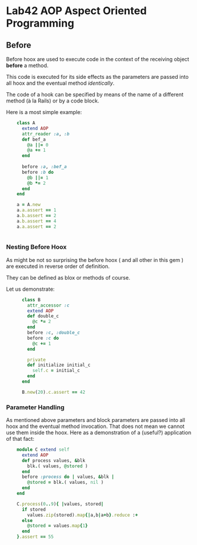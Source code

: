 # Lab42 AOP Aspect Oriented Programming

## Before

Before hoox are used to execute code in the context of the receiving object **before** a method.

This code is executed for its side effects as the parameters are passed into all hoox and the 
eventual method _identically_.

The code of a hook can be specified by means of the name of a different method (à la Rails) or
by a code block.

Here is a most simple example:

```ruby
    class A
      extend AOP
      attr_reader :a, :b
      def bef_a
        @a ||= 0
        @a += 1
      end
      
      before :a, :bef_a
      before :b do
        @b ||= 1
        @b *= 2
      end
    end

    a = A.new
    a.a.assert == 1
    a.b.assert == 2
    a.b.assert == 4
    a.a.assert == 2
      
```

### Nesting Before Hoox

As might be not so surprising the before hoox ( and all other in this gem ) are executed in reverse order of definition.

They can be defined as blox or methods of course.

Let us demonstrate:

```ruby
      class B
        attr_accessor :c
        extend AOP
        def double_c
          @c *= 2
        end
        before :c, :double_c
        before :c do
          @c += 1
        end

        private
        def initialize initial_c
          self.c = initial_c
        end
      end

      B.new(20).c.assert == 42
```

### Parameter Handling

As mentioned above parameters and block parameters are passed into all hoox and the eventual method invocation.
That does not mean we cannot use them inside the hoox. Here as a demonstration of a (useful?) application of that fact:

```ruby
    module C extend self
      extend AOP
      def process values, &blk
        blk.( values, @stored )
      end
      before :process do | values, &blk |
        @stored = blk.( values, nil )
      end
    end

    C.process(0..9){ |values, stored|
      if stored
        values.zip(stored).map{|a,b|a+b}.reduce :+
      else
        @stored = values.map{1}
      end
    }.assert == 55
```

